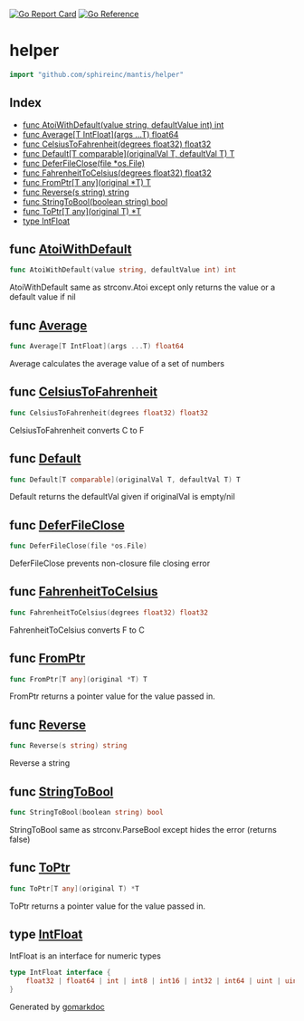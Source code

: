 <!-- Code generated by gomarkdoc. DO NOT EDIT -->

[![Go Report Card](https://goreportcard.com/badge/github.com/sphireinc/mantis)](https://goreportcard.com/report/github.com/sphireinc/mantis)
[![Go Reference](https://pkg.go.dev/badge/github.com/sphireinc/mantis.svg)](https://pkg.go.dev/github.com/sphireinc/mantis)



# helper

```go
import "github.com/sphireinc/mantis/helper"
```

## Index

- [func AtoiWithDefault\(value string, defaultValue int\) int](<#AtoiWithDefault>)
- [func Average\[T IntFloat\]\(args ...T\) float64](<#Average>)
- [func CelsiusToFahrenheit\(degrees float32\) float32](<#CelsiusToFahrenheit>)
- [func Default\[T comparable\]\(originalVal T, defaultVal T\) T](<#Default>)
- [func DeferFileClose\(file \*os.File\)](<#DeferFileClose>)
- [func FahrenheitToCelsius\(degrees float32\) float32](<#FahrenheitToCelsius>)
- [func FromPtr\[T any\]\(original \*T\) T](<#FromPtr>)
- [func Reverse\(s string\) string](<#Reverse>)
- [func StringToBool\(boolean string\) bool](<#StringToBool>)
- [func ToPtr\[T any\]\(original T\) \*T](<#ToPtr>)
- [type IntFloat](<#IntFloat>)


<a name="AtoiWithDefault"></a>
## func [AtoiWithDefault](<https://github.com/sphireinc/mantis/blob/master/helper/helper.go#L32>)

```go
func AtoiWithDefault(value string, defaultValue int) int
```

AtoiWithDefault same as strconv.Atoi except only returns the value or a default value if nil

<a name="Average"></a>
## func [Average](<https://github.com/sphireinc/mantis/blob/master/helper/math.go#L9>)

```go
func Average[T IntFloat](args ...T) float64
```

Average calculates the average value of a set of numbers

<a name="CelsiusToFahrenheit"></a>
## func [CelsiusToFahrenheit](<https://github.com/sphireinc/mantis/blob/master/helper/temperature.go#L4>)

```go
func CelsiusToFahrenheit(degrees float32) float32
```

CelsiusToFahrenheit converts C to F

<a name="Default"></a>
## func [Default](<https://github.com/sphireinc/mantis/blob/master/helper/helper.go#L42>)

```go
func Default[T comparable](originalVal T, defaultVal T) T
```

Default returns the defaultVal given if originalVal is empty/nil

<a name="DeferFileClose"></a>
## func [DeferFileClose](<https://github.com/sphireinc/mantis/blob/master/helper/helper.go#L18>)

```go
func DeferFileClose(file *os.File)
```

DeferFileClose prevents non\-closure file closing error

<a name="FahrenheitToCelsius"></a>
## func [FahrenheitToCelsius](<https://github.com/sphireinc/mantis/blob/master/helper/temperature.go#L9>)

```go
func FahrenheitToCelsius(degrees float32) float32
```

FahrenheitToCelsius converts F to C

<a name="FromPtr"></a>
## func [FromPtr](<https://github.com/sphireinc/mantis/blob/master/helper/pointer.go#L9>)

```go
func FromPtr[T any](original *T) T
```

FromPtr returns a pointer value for the value passed in.

<a name="Reverse"></a>
## func [Reverse](<https://github.com/sphireinc/mantis/blob/master/helper/helper.go#L9>)

```go
func Reverse(s string) string
```

Reverse a string

<a name="StringToBool"></a>
## func [StringToBool](<https://github.com/sphireinc/mantis/blob/master/helper/helper.go#L23>)

```go
func StringToBool(boolean string) bool
```

StringToBool same as strconv.ParseBool except hides the error \(returns false\)

<a name="ToPtr"></a>
## func [ToPtr](<https://github.com/sphireinc/mantis/blob/master/helper/pointer.go#L4>)

```go
func ToPtr[T any](original T) *T
```

ToPtr returns a pointer value for the value passed in.

<a name="IntFloat"></a>
## type [IntFloat](<https://github.com/sphireinc/mantis/blob/master/helper/math.go#L4-L6>)

IntFloat is an interface for numeric types

```go
type IntFloat interface {
    float32 | float64 | int | int8 | int16 | int32 | int64 | uint | uint8 | uint16 | uint32 | uint64
}
```

Generated by [gomarkdoc](<https://github.com/princjef/gomarkdoc>)
